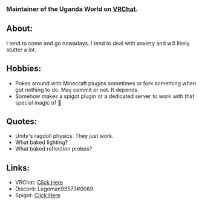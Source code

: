 ### Maintainer of the Uganda World on <a href=https://vrchat.com/home/world/wrld_6ace0913-97bd-4db6-96a0-cceaa77b2755>VRChat</a>.

## About:
I tend to come and go nowadays. I tend to deal with anxiety and will likely stutter a lot.

## Hobbies:
- Pokes around with Minecraft plugins sometimes or fork something when got nothing to do. May commit or not. It depends.
- Somehow makes a spigot plugin or a dedicated server to work with that special magic of 🍺

## Quotes:
- Unity's ragdoll physics. They just work.
- What baked lighting?
- What baked reflection probes?

## Links:
- VRChat: <a href="https://vrchat.com/home/user/usr_767d5116-af98-4567-8e8d-06117171258f">Click Here</a>
- Discord: Legoman99573#0069
- Spigot: <a href="https://www.spigotmc.org/members/legoman99573.34765/">Click Here</a>
